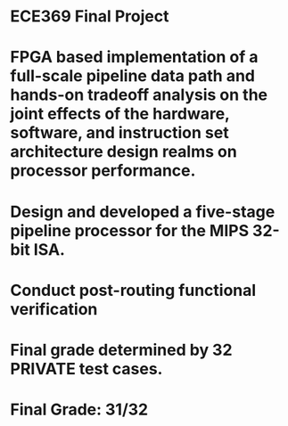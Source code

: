 # ECE369 Final Project
# FPGA based implementation of a full-scale pipeline data path and hands-on tradeoff analysis on the joint effects of the hardware, software, and instruction set architecture design realms on processor performance.
# Design and developed a five-stage pipeline processor for the MIPS 32-bit ISA.
# Conduct post-routing functional verification

# Final grade determined by 32 PRIVATE test cases.
# Final Grade: 31/32
